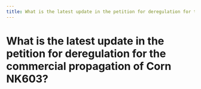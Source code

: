 ```yaml
---
title: What is the latest update in the petition for deregulation for the commercial propagation of Corn NK603?
---
```


# What is the latest update in the petition for deregulation for the commercial propagation of Corn NK603?
